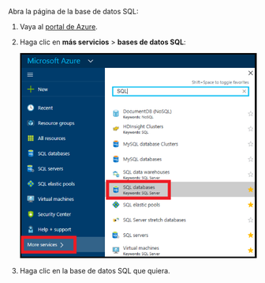 
Abra la página de la base de datos SQL:

1.  Vaya al [portal de Azure](https://portal.azure.com).
2.  Haga clic en **más servicios** > **bases de datos SQL**:

    ![Bases de datos SQL](./media/sql-database-browse-to-database/browse-to-database.png)

3.  Haga clic en la base de datos SQL que quiera.